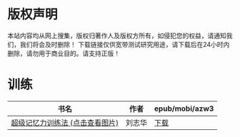 # 版权声明

本站内容均从网上搜集，版权归著作人及版权方所有，如侵犯您的权益，请通知我们，我们将会及时删除！ 下载链接仅供宽带测试研究用途，请下载后在24小时内删除，请勿用于商业目的。请支持正版！

# 训练

| 书名 | 作者 | epub/mobi/azw3 |
| --- | --- | --- |
| [超级记忆力训练法 (点击查看图片)](https://www.dushupai.com/attachment/2024/06/01/f781d51f61c15403.jpg) | 刘志华 | [下载](https://url89.ctfile.com/f/31084289-1357005052-7a59fb?p=8866) |
